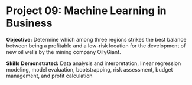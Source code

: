# Project 09: Machine Learning in Business
 
**Objective:** Determine which among three regions strikes the best balance between being a profitable and a low-risk location for the development of new oil wells by the mining company OilyGiant.

**Skills Demonstrated:** Data analysis and interpretation, linear regression modeling, model evaluation, bootstrapping, risk assessment, budget management, and profit calculation
